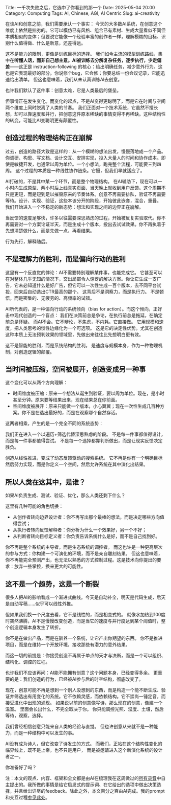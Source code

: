 Title: 一千次失败之后，它选中了你看到的那一个 
Date: 2025-05-04 20:00
Category: Computing
Tags: AI, Chinese, AGI, AI Centric
Slug: ai-creativity

在谈AI和创意之前，我们需要承认一个事实：
今天的大多数AI系统，在创意这个维度上依然是拙劣的。它可以模仿已有风格、组合已有素材、生成大量看似不同但本质相似的变体；但要说它能像一个经验丰富的创作者一样，理解模糊的目标、识别什么值得做、什么是新意，还差得远。

这不是能力的限制，更像是训练目标的选择。
我们如今主流的模型训练路线，集中在**听懂人话，而非自己想主意。AI被训练去分解复杂任务，逐步执行，少走偏差**——这正是 instruction-following 的核心：给出明确任务，减少意外行为。这也是它表现最好的部分。你说修个bug，它会修；你要总结一份会议记录，它能迅速给出清单。
但这也意味着，我们从未认真训练AI去创意。

也许我们默认了这件事：创意太难，它是人类最后的堡垒。

但事情正在发生变化。而变化的起点，不是AI变得更聪明了，而是它在时间与空间两个维度上同时脱离了人类的节奏。
我们正面对一个技术系统，它虽然不擅长想，却可以靠速度和并行，把创意这件原本稀缺的事情变得不再稀缺。这种结构性的转变，可能比AI变聪明更有颠覆性。

## 创造过程的物理结构正在崩解

过去，创造的路径大致是这样的：从一个模糊的想法出发，慢慢落地成一个产品。你调研、构思、写文档、设计交互、安排实现，投入大量人的时间和协作成本。即使是敏捷开发，也通常以周为单位。一个小想法，跑完整个流程，可能要三到四周。
这个过程的本质是一种线性协作链条。它慢，但我们早就适应了。

AI打破的，不是其中某一个环节，而是整个物理结构。
在AI辅助下，现在可以一小时内生成原型、两小时后上线真实页面、当天晚上就收到用户反馈。这个周期不只是更短，而是短到足以摧毁原来的节奏体系。创意不再需要排队，验证不再需要等待。设计、实现、验证，这些本该分开的阶段，开始彼此嵌套，混合，重叠。
我们开始进入一个不稳定的新态势：想法和实现之间的边界正在崩解。

当反馈的速度足够快，许多以往需要深思熟虑的过程，开始被反复实验取代。你不再需要对一个方案论证半天，而是生成十个版本，投出去试试效果。你不再执着于先想清楚做什么，而是先做一点，再看结果。

行为先行，解释随后。

## 不是理解力的胜利，而是偏向行动的胜利

这里有一个反直觉的悖论：AI不需要特别理解某件事，也能完成它。
它甚至可以在对整体几乎无知的情况下，交出局部令人惊讶的解决方案。你让它生成一支广告，它未必知道什么是好广告，但它可以一次性生成一百个版本，去不同平台试投，回来后自动选出CTR最高的那个。
这背后不是洞察力，而是执行力。
不是顿悟，而是密集的、无疲劳的、高频率的试错。

AI所代表的，是一种偏向行动的系统倾向（bias for action）。而这个倾向，正好击中现代创造的一个盲点：
我们在决策前总是争论，在执行前总是拖延，在确定前总是怀疑。
而AI不会。它不辩论，不焦虑，不内耗。它直接做。
它用规模和速度，把人类思考的惯性边缘化为一个可选项。
这是它的决定性优势。尤其在创造这种本质上无法预判效果的领域里，先做出来往往比先想明白更有效。

这不是智能的胜利，而是系统结构的胜利。
是速度与规模本身，作为一种物理机制，对创造逻辑的颠覆。

## 当时间被压缩，空间被展开，创造变成另一种事

这个变化可以从两个方向理解：

* 时间维度被压缩：原来一个想法从诞生到验证，要以周为单位。现在，是小时甚至分钟。原来要等结果出来，现在结果总在你前面。
* 空间维度被展开：原来只能做一个版本，小心翼翼；现在一次性生成几百种方案。你不是在选出最好的，而是在观察哪个自然存活。

这两者相乘，产生的是一个完全不同的系统态势：

我们正在进入一个以遍历+筛选代替深思熟虑的阶段。
不是每一件事都值得设计，而是每一件事都值得尝试。
不是每一个选择都靠判断做出，而是让现实反馈决定胜负。

创造从线性推进，变成了动态反馈驱动的搜索系统。
它不再是你有一个明确目标然后努力实现，而是你定义一个空间，然后允许系统在其中演化出结果。

## 所以人类在这其中，是谁？

如果AI负责生成、测试、验证、优化，那么人类还剩下什么？

这里有几种可能的角色切换：

* 从创作者转向边界设计者：你不再写出那个最棒的想法，而是决定哪些方向值得尝试；
* 从执行者转向反馈解释者：你分析为什么一个效果好，另一个不好；
* 从判断者转向目标定义者：你负责告诉系统什么是好，而不是自己找到好。

你不再是整个系统的主导者，而是生态系统的调控者。
而这也许是一种更高层次的参与方式：你构建一个可演化的环境，而不是亲自雕刻结果。
但这也意味着，你不再能完全预测产出，也无法以熟悉的方式控制过程。这是技术向你提出的要求：放弃一些掌控，换来更大的可能性。

## 这不是一个趋势，这是一个断裂

很多人把AI的影响看成一个渐进式曲线。今天是自动补全，明天是代码生成，后天是自动写稿……似乎可以线性外推。

但如果我们换一个尺度去看，它不是线性的，而是相变式的。
就像水加热到100度时突然沸腾，AI不是慢慢改变创造，而是当它的速度与并行度达到某个阈值时，整个创造逻辑本身发生了转折。

你不是在做出产品，而是在驯养一个系统，让它产出你期望的东西。
你不是推进项目，而是在维持一个开放环境，接收那些有潜力的意外结果。

而这一切的前提是：你接受创造不再属于单点的天才与决断，而是一个可以组织、结构化、调控的过程。

也许我们不应该再问：AI能不能拥有创意？这个问题本身，已经变得多余。
更重要的是：我们创造的行为，已经被AI参与后的时空结构，彻底改变了。

现在，创意可能不再是想到一个别人没想到的东西，而是构造一个能不断生成、验证并筛选出有用变化的系统。它不依赖灵感，而依赖结构。它不崇尚一锤定音，而接受进化中出现的涌现。
如果说以前的创意像写诗，那么现在的创意，像建一个温室。
里面会长出什么，不完全取决于你。
你只能调控光照、湿度、土壤，然后等待，观察，选择。

我们曾经相信创意只能来自人类的经验与直觉。
但也许创意从来就不是一种能力，而是一种结构中可以发生的事。

AI没有成为诗人，但它改变了诗发生的方式。
而我们，正站在这个结构性变化的临界线上，既不是上帝，也不只是用户，
而是被邀请进入这个新演化系统的设计者之一。

你准备好了吗？

注：本文的观点、内容、框架和全文都是由AI在梳理我在这周做过的[所有录音](/life-api.html)中自主提出的。我所做的事情是给它启发式的提示词、在它给出的选项中做出决策选择，并且给出详尽的feedback。除此之外，本文百分之百由AI完成。我的prompt和交互过程[参见此处](https://chatgpt.com/share/68183774-5f48-800a-905b-fe62d6f1aad1)。

<script async data-uid="65448d4615" src="https://yage.kit.com/65448d4615/index.js"></script>